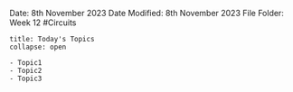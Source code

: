 Date: 8th November 2023
Date Modified: 8th November 2023
File Folder: Week 12
#Circuits

```ad-abstract
title: Today's Topics
collapse: open

- Topic1
- Topic2
- Topic3

```

